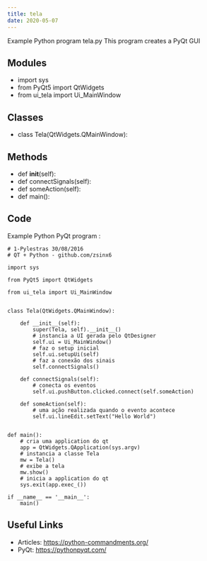 ```yaml
---
title: tela
date: 2020-05-07
---
```

Example Python program tela.py
This program creates a PyQt GUI

## Modules

* import sys
* from PyQt5 import QtWidgets
* from ui_tela import Ui_MainWindow

## Classes

* class Tela(QtWidgets.QMainWindow):

## Methods

* def __init__(self):
* def connectSignals(self):
* def someAction(self):
* def main():

## Code

Example Python PyQt program :

    # 1-Pylestras 30/08/2016
    # QT + Python - github.com/zsinx6
    
    import sys
    
    from PyQt5 import QtWidgets
    
    from ui_tela import Ui_MainWindow
    
    
    class Tela(QtWidgets.QMainWindow):
    
        def __init__(self):
            super(Tela, self).__init__()
            # instancia a UI gerada pelo QtDesigner
            self.ui = Ui_MainWindow()
            # faz o setup inicial
            self.ui.setupUi(self)
            # faz a conexão dos sinais
            self.connectSignals()
    
        def connectSignals(self):
            # conecta os eventos
            self.ui.pushButton.clicked.connect(self.someAction)
    
        def someAction(self):
            # uma ação realizada quando o evento acontece
            self.ui.lineEdit.setText("Hello World")
    
    
    def main():
        # cria uma application do qt
        app = QtWidgets.QApplication(sys.argv)
        # instancia a classe Tela
        mw = Tela()
        # exibe a tela
        mw.show()
        # inicia a application do qt
        sys.exit(app.exec_())
    
    if __name__ == '__main__':
        main()
    

## Useful Links

- Articles: https://python-commandments.org/
- PyQt: https://pythonpyqt.com/
